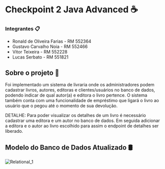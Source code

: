 # Checkpoint 2 Java Advanced :coffee:

### Integrantes :clipboard:
- Ronald de Oliveira Farias - RM 552364
- Gustavo Carvalho Noia - RM 552466
- Vitor Teixeira - RM 552228
- Lucas Serbato - RM 551821

## Sobre o projeto :receipt:
Foi implementado um sistema de livraria onde os administradores podem cadastrar livros, autores, editoras e clientes/usuários
no banco de dados, podendo indicar de qual autor(a) e editora o livro pertence.
O sistema também conta com uma funcionalidade de empréstimo que ligará o livro ao usuário que o pegou até o momento de sua devolução.

DETALHE: Para poder visualizar os detalhes de um livro é necessário cadastrar uma editora e um autor no banco de dados. Em seguida adicionar a
editora e o autor ao livro escolhido para assim o endpoint de detalhes ser liberado.

## Modelo do Banco de Dados Atualizado :oil_drum:
![Relational_1](https://github.com/oRonold/checkpoint2-java/assets/109552047/1b5d5acc-f84c-475d-8f92-421ee895c115)
